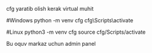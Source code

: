 cfg yaratib olish kerak virtual muhit

#Windows
python -m venv cfg
cfg\Scripts\activate

#Linux
python3 -m venv cfg
source cfg/Scripts/activate

Bu oquv markaz uchun admin panel
